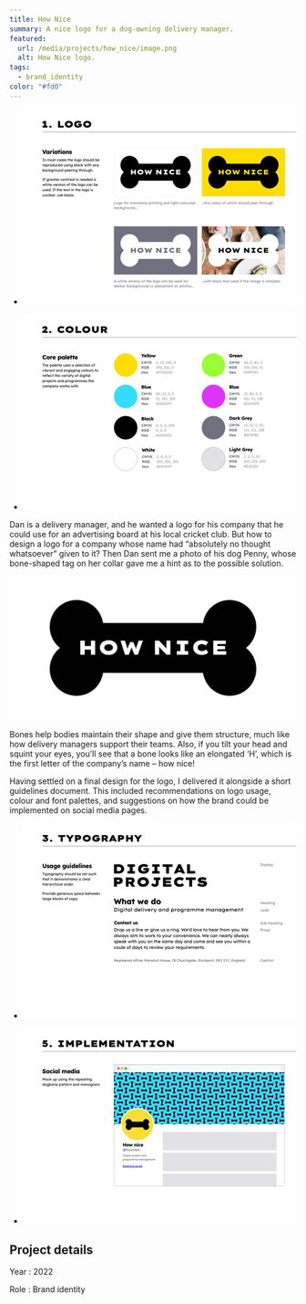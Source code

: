 ```yaml
---
title: How Nice
summary: A nice logo for a dog-owning delivery manager.
featured:
  url: /media/projects/how_nice/image.png
  alt: How Nice logo.
tags:
  - brand_identity
color: "#fd0"
---
```


- ![A page from the brand guidelines showing recommended logo usage.](../media/projects/how_nice/guide_logo_screenshot.png "Brand guidelines for logo usage…")

- ![A page from the brand guidelines showing the colour palette.](../media/projects/how_nice/guide_colour_screenshot.png "…and the colour palette.")

Dan is a delivery manager, and he wanted a logo for his company that he could use for an advertising board at his local cricket club. But how to design a logo for a company whose name had “absolutely no thought whatsoever” given to it? Then Dan sent me a photo of his dog Penny, whose bone-shaped tag on her collar gave me a hint as to the possible solution.

![The How Nice logo.](../media/projects/how_nice/logo.svg)

Bones help bodies maintain their shape and give them structure, much like how delivery managers support their teams. Also, if you tilt your head and squint your eyes, you’ll see that a bone looks like an elongated ‘H’, which is the first letter of the company’s name – how nice!

Having settled on a final design for the logo, I delivered it alongside a short guidelines document. This included recommendations on logo usage, colour and font palettes, and suggestions on how the brand could be implemented on social media pages.

- ![A page from the brand guidelines showing typographic recommendations.](../media/projects/how_nice/guide_typography_screenshot.png "Brand guidelines for typgraphy…")

- ![A page from the brand guidelines showing brand implementation on a social media profile.](../media/projects/how_nice/guide_implementation_screenshot.png "…and brand implementation on social media pages.")

## Project details

Year
: 2022

Role
: Brand identity
